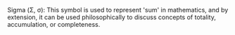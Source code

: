 Sigma (Σ, σ): This symbol is used to represent 'sum' in mathematics, and by extension, it can be used philosophically to discuss concepts of totality, accumulation, or completeness.

